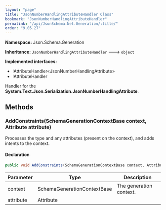 ```yaml
---
layout: "page"
title: "JsonNumberHandlingAttributeHandler Class"
bookmark: "JsonNumberHandlingAttributeHandler"
permalink: "/api/JsonSchema.Net.Generation/:title/"
order: "9.05.27"
---
```

**Namespace:** Json.Schema.Generation

**Inheritance:**
`JsonNumberHandlingAttributeHandler`
 🡒 
`object`

**Implemented interfaces:**

- IAttributeHandler\<JsonNumberHandlingAttribute\>
- IAttributeHandler

Handler for the **System.Text.Json.Serialization.JsonNumberHandlingAttribute**.

## Methods

### AddConstraints(SchemaGenerationContextBase context, Attribute attribute)

Processes the type and any attributes (present on the context), and adds
intents to the context.

#### Declaration

```c#
public void AddConstraints(SchemaGenerationContextBase context, Attribute attribute)
```

| Parameter | Type | Description |
|---|---|---|
| context | SchemaGenerationContextBase | The generation context. |
| attribute | Attribute |  |


